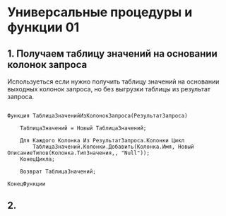 # Универсальные процедуры и функции 01

## 1. Получаем таблицу значений на основании колонок запроса

Используеться если нужно получить таблицу значений на основании выходных колонок запроса, но без выгрузки таблицы из результат запроса.
```bsl

Функция ТаблицаЗначенийИзКолонокЗапроса(РезультатЗапроса)

	ТаблицаЗначений = Новый ТаблицаЗначений;
	
	Для Каждого Колонка Из РезультатЗапроса.Колонки Цикл
		ТаблицаЗначений.Колонки.Добавить(Колонка.Имя, Новый ОписаниеТипов(Колонка.ТипЗначения,, "Null"));
	КонецЦикла;

	Возврат ТаблицаЗначений;

КонецФункции

```

## 2. 